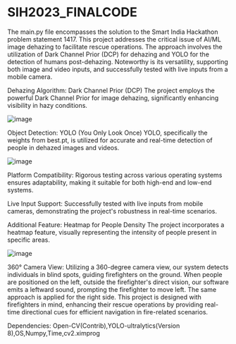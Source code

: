 # SIH2023_FINALCODE


The main.py file encompasses the solution to the Smart India Hackathon problem statement 1417. This project addresses the critical issue of AI/ML image dehazing to facilitate rescue operations. The approach involves the utilization of Dark Channel Prior (DCP) for dehazing and YOLO for the detection of humans post-dehazing. Noteworthy is its versatility, supporting both image and video inputs, and successfully tested with live inputs from a mobile camera.

Dehazing Algorithm: Dark Channel Prior (DCP)
The project employs the powerful Dark Channel Prior for image dehazing, significantly enhancing visibility in hazy conditions.

![image](https://github.com/Dheepak27/SIH2023_FINALCODE/assets/89765006/42029306-4c5a-4f76-8561-24cb0342ba02)

Object Detection: YOLO (You Only Look Once)
YOLO, specifically the weights from best.pt, is utilized for accurate and real-time detection of people in dehazed images and videos.

![image](https://github.com/Dheepak27/SIH2023_FINALCODE/assets/89765006/2cc480e0-2a63-4e89-9fa6-6da1525ad7bc)

Platform Compatibility:
Rigorous testing across various operating systems ensures adaptability, making it suitable for both high-end and low-end systems.

Live Input Support:
Successfully tested with live inputs from mobile cameras, demonstrating the project's robustness in real-time scenarios.

Additional Feature: Heatmap for People Density
The project incorporates a heatmap feature, visually representing the intensity of people present in specific areas.

![image](https://github.com/Dheepak27/SIH2023_FINALCODE/assets/89765006/88f8cb2b-2d51-4780-bcaa-7efbd3e207ac)

360° Camera View:
Utilizing a 360-degree camera view, our system detects individuals in blind spots, guiding firefighters on the ground. When people are positioned on the left, outside the firefighter's direct vision, our software emits a leftward sound, prompting the firefighter to move left. The same approach is applied for the right side. This project is designed with firefighters in mind, enhancing their rescue operations by providing real-time directional cues for efficient navigation in fire-related scenarios.

Dependencies:
Open-CV(Contrib),YOLO-ultralytics(Version 8),OS,Numpy,Time,cv2.ximprog









